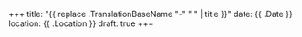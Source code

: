 +++
title: "{{ replace .TranslationBaseName "-" " " | title }}"
date: {{ .Date }}
location: {{ .Location }}
draft: true
+++
